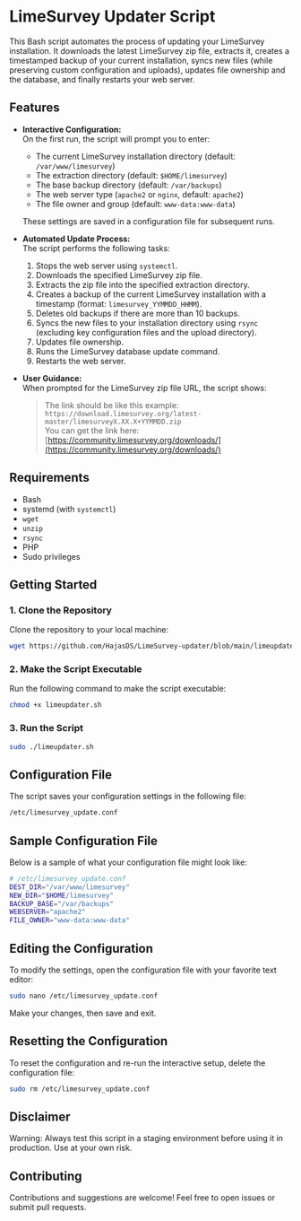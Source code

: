 # LimeSurvey Updater Script

This Bash script automates the process of updating your LimeSurvey installation. It downloads the latest LimeSurvey zip file, extracts it, creates a timestamped backup of your current installation, syncs new files (while preserving custom configuration and uploads), updates file ownership and the database, and finally restarts your web server.

## Features

- **Interactive Configuration:**  
  On the first run, the script will prompt you to enter:
  - The current LimeSurvey installation directory (default: `/var/www/limesurvey`)
  - The extraction directory (default: `$HOME/limesurvey`)
  - The base backup directory (default: `/var/backups`)
  - The web server type (`apache2` or `nginx`, default: `apache2`)
  - The file owner and group (default: `www-data:www-data`)
  
  These settings are saved in a configuration file for subsequent runs.

- **Automated Update Process:**  
  The script performs the following tasks:
  1. Stops the web server using `systemctl`.
  2. Downloads the specified LimeSurvey zip file.
  3. Extracts the zip file into the specified extraction directory.
  4. Creates a backup of the current LimeSurvey installation with a timestamp (format: `limesurvey_YYMMDD_HHMM`).
  5. Deletes old backups if there are more than 10 backups.
  6. Syncs the new files to your installation directory using `rsync` (excluding key configuration files and the upload directory).
  7. Updates file ownership.
  8. Runs the LimeSurvey database update command.
  9. Restarts the web server.

- **User Guidance:**  
  When prompted for the LimeSurvey zip file URL, the script shows:
  
  > The link should be like this example:  
  > `https://download.limesurvey.org/latest-master/limesurveyX.XX.X+YYMMDD.zip`  
  > You can get the link here: [https://community.limesurvey.org/downloads/](https://community.limesurvey.org/downloads/)

## Requirements

- Bash
- systemd (with `systemctl`)
- `wget`
- `unzip`
- `rsync`
- PHP
- Sudo privileges

## Getting Started

### 1. Clone the Repository

Clone the repository to your local machine:

```bash
wget https://github.com/HajasDS/LimeSurvey-updater/blob/main/limeupdater.sh
```

### 2. Make the Script Executable

Run the following command to make the script executable:

```bash
chmod +x limeupdater.sh
```

### 3. Run the Script

```bash
sudo ./limeupdater.sh
```

## Configuration File

The script saves your configuration settings in the following file:
```bash
/etc/limesurvey_update.conf
```
## Sample Configuration File

Below is a sample of what your configuration file might look like:
```bash
# /etc/limesurvey_update.conf
DEST_DIR="/var/www/limesurvey"
NEW_DIR="$HOME/limesurvey"
BACKUP_BASE="/var/backups"
WEBSERVER="apache2"
FILE_OWNER="www-data:www-data"
```
## Editing the Configuration

To modify the settings, open the configuration file with your favorite text editor:
```bash
sudo nano /etc/limesurvey_update.conf
```
Make your changes, then save and exit.

## Resetting the Configuration

To reset the configuration and re-run the interactive setup, delete the configuration file:
```bash
sudo rm /etc/limesurvey_update.conf
```

## Disclaimer

Warning: Always test this script in a staging environment before using it in production. Use at your own risk.

## Contributing

Contributions and suggestions are welcome! Feel free to open issues or submit pull requests.